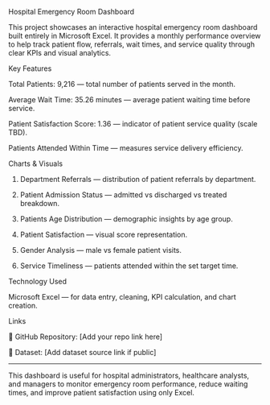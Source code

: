 
Hospital Emergency Room Dashboard

This project showcases an interactive hospital emergency room dashboard built entirely in Microsoft Excel. It provides a monthly performance overview to help track patient flow, referrals, wait times, and service quality through clear KPIs and visual analytics.

Key Features

Total Patients: 9,216 — total number of patients served in the month.

Average Wait Time: 35.26 minutes — average patient waiting time before service.

Patient Satisfaction Score: 1.36 — indicator of patient service quality (scale TBD).

Patients Attended Within Time — measures service delivery efficiency.


Charts & Visuals

1. Department Referrals — distribution of patient referrals by department.


2. Patient Admission Status — admitted vs discharged vs treated breakdown.


3. Patients Age Distribution — demographic insights by age group.


4. Patient Satisfaction — visual score representation.


5. Gender Analysis — male vs female patient visits.


6. Service Timeliness — patients attended within the set target time.



Technology Used

Microsoft Excel — for data entry, cleaning, KPI calculation, and chart creation.


Links

📂 GitHub Repository: [Add your repo link here]

📄 Dataset: [Add dataset source link if public]



---

This dashboard is useful for hospital administrators, healthcare analysts, and managers to monitor emergency room performance, reduce waiting times, and improve patient satisfaction using only Excel.
